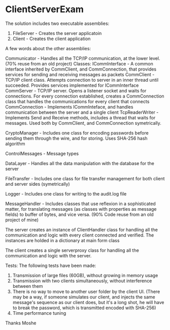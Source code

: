 # ClientServerExam

The solution includes two executable assemblies:

1. FileServer - Creates the server applicatoin
2. Client - Creates the client application

A few words about the other assemblies:

Communicator - Handles all the TCP/IP communication, at the lower level. (70% reuse from an old project)
  Classes: 
    ICommInterface - A common interface inherited by CommClient, and CommConnection, that provides services for sending and receiving messages as packets
    CommClient - TCP/IP client class. Attempts connection to server in an inner thread until succeeded. Provides services implemented for ICommInterface
    CommServer - TCP/IP server. Opens a listener socket and waits for connections. For every connection established, creates a CommConnection class that handles the communications for every client that connects
    CommConnection - Implements ICommInteface, and handles communication between the server and a single client
    TcpReaderWriter - Implements Send and Receive methods, includes a thread that waits for messages. Used both by CommClient, and CommConnection symetrically.
    
CryptoManager - Includes one class for encoding passwords before sending them through the wire, and for storing. Uses SHA-256 hash algorithm

ControlMessages - Message types 

DataLayer - Handles all the data manipulation with the database for the server

FileTransfer - Includes one class for file transfer management for both client and server sides (symetrically)

Logger - Includes one class for writing to the audit.log file

MessageHandler - Includes classes that use reflexion in a sophisticated matter, for translating messages (as classes with properties as message fields) to buffer of bytes, and vice versa. (90% Code reuse from an old project of mine)

The server creates an instance of ClientHandler class for handling all the communication and logic with every client connected and verified. The instances are holded in a dictionary at main form class

The client creates a single serverproxy class for handling all the communication and logic with the server.

Tests:
The following tests have been made:
1. Transmission of large files (60GB), without growing in memory usage
2. Transmission with two clients simultaneously, without interference between them
3. There is no way to move to another user folder by the client UI. (There may be a way, if someone simulates our client, and injects the same message's sequence as our client does, but it's a long shot, he will have to break the password, which is transmitted encoded with SHA-256)
4. Time performance tuning 

Thanks
Moshe
